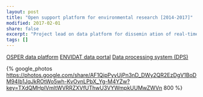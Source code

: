 ```yaml
---
layout: post
title: "Open support platform for environmental research [2014-2017]"
modified: 2017-02-01
share: false
excerpt: "Project lead on data platform for dissemin ation of real-time and other diverse datasources, WSL Institute for Snow and Avalanche Research SLF"
tags: []
---
```


<a href="http://developwis.wsl.ch/osper/#!/map" class="btn btn-success">OSPER data platform</a>
<a href="http://www.envidat.ch/" class="btn btn-success">ENVIDAT data portal</a>
<a href="http://montblanc.slf.ch/DPS/" class="btn btn-success">Data processing system (DPS)</a>

{% google_photos https://photos.google.com/share/AF1QipPyyUjPn3nD_DWy2QR2EzDgV1BoDM94Ib1JqJkROtWo5wh-KvOvnLPbX_Yg-M4YZw?key=TXdQMHplVmltWVRRZXVfUThwU3VYWmpkUUMwZWVn 800 %}
